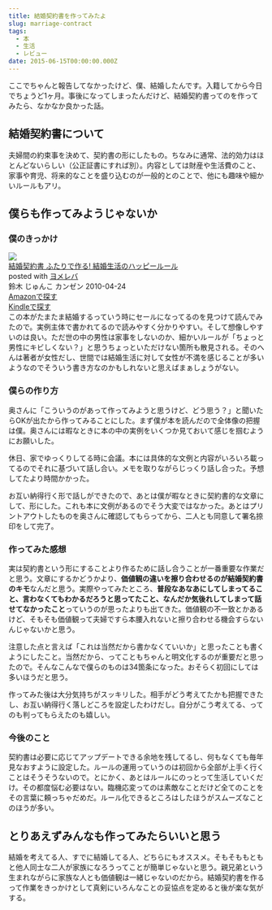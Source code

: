 ```yaml
---
title: 結婚契約書を作ってみたよ
slug: marriage-contract
tags:
  - 本
  - 生活
  - レビュー
date: 2015-06-15T00:00:00.000Z
---
```

ここでちゃんと報告してなかったけど、僕、結婚したんです。入籍してから今日でちょうど1ヶ月。事後になってしまったんだけど、結婚契約書ってのを作ってみたら、なかなか良かった話。

## 結婚契約書について
夫婦間の約束事を決めて、契約書の形にしたもの。ちなみに通常、法的効力はほとんどないらしい（公正証書にすれば別）。内容としては財産や生活費のこと、家事や育児、将来的なことを盛り込むのが一般的とのことで、他にも趣味や細かいルールもアリ。

## 僕らも作ってみようじゃないか
### 僕のきっかけ
<div class="cstmreba"><div class="booklink-box"><div class="booklink-image"><a href="http://www.amazon.co.jp/exec/obidos/asin/4862550606/akicks-22/" target="_blank" ><img src="http://ecx.images-amazon.com/images/I/41EumGd1jsL._SL160_.jpg" style="border: none;" /></a></div><div class="booklink-info"><div class="booklink-name"><a href="http://www.amazon.co.jp/exec/obidos/asin/4862550606/akicks-22/" target="_blank" >結婚契約書 ふたりで作る! 結婚生活のハッピールール</a><div class="booklink-powered-date">posted with <a href="http://yomereba.com" rel="nofollow" target="_blank">ヨメレバ</a></div></div><div class="booklink-detail">鈴木 じゅんこ カンゼン 2010-04-24    </div><div class="booklink-link2"><div class="shoplinkamazon"><a href="http://www.amazon.co.jp/exec/obidos/asin/4862550606/akicks-22/" target="_blank" >Amazonで探す</a></div><div class="shoplinkkindle"><a href="http://www.amazon.co.jp/exec/obidos/ASIN/B00KBKH7MS/akicks-22/" target="_blank" >Kindleで探す</a></div>                              	  	  	  	</div></div><div class="booklink-footer"></div></div></div>
この本がたまたま結婚するっていう時にセールになってるのを見つけて読んでみたので。実例主体で書かれてるので読みやすく分かりやすい。そして想像しやすいのは良い。ただ世の中の男性は家事をしないのか、細かいルールが「ちょっと男性にキビしくない？」と思うちょっといただけない箇所も散見される。そのへんは著者が女性だし、世間では結婚生活に対して女性が不満を感じることが多いようなのでそういう書き方なのかもしれないと思えばまぁしょうがない。

### 僕らの作り方
奥さんに「こういうのがあって作ってみようと思うけど、どう思う？」と聞いたらOKが出たから作ってみることにした。まず僕が本を読んだので全体像の把握は僕。奥さんには暇なときに本の中の実例をいくつか見ておいて感じを掴むようにお願いした。

休日、家でゆっくりしてる時に会議。本には具体的な文例と内容がいろいろ載ってるのでそれに基づいて話し合い。メモを取りながらじっくり話し合った。予想してたより時間かかった。

お互い納得行く形で話しができたので、あとは僕が暇なときに契約書的な文章にして、形にした。これも本に文例があるのでそう大変ではなかった。あとはプリントアウトしたものを奥さんに確認してもらってから、二人とも同意して署名捺印をして完了。

### 作ってみた感想
実は契約書という形にすることより作るために話し合うことが一番重要な作業だと思う。文章にするかどうかより、**価値観の違いを擦り合わせるのが結婚契約書のキモ**なんだと思う。実際やってみたところ、**普段なあなあにしてしまってること、言わなくてもわかるだろうと思ってたこと、なんだか気後れしてしまって話せてなかったこと**っていうのが思ったよりも出てきた。価値観の不一致とかあるけど、そもそも価値観って夫婦ですら本腰入れないと擦り合わせる機会すらないんじゃないかと思う。

注意した点と言えば「これは当然だから書かなくていいか」と思ったことも書くようにしたこと。当然だから、ってこともちゃんと明文化するのが重要だと思ったので。そんなこんなで僕らのものは34箇条になった。おそらく初回にしては多いほうだと思う。

作ってみた後は大分気持ちがスッキリした。相手がどう考えてたかも把握できたし、お互い納得行く落しどころを設定したわけだし。自分がこう考えてる、ってのも判ってもらえたのも嬉しい。

### 今後のこと
契約書は必要に応じてアップデートできる余地を残してるし、何もなくても毎年見なおすように設定した。ルールの運用っていうのは初回から全部が上手く行くことはそうそうないので。とにかく、あとはルールにのっとって生活していくだけ。その都度悩む必要はない。臨機応変ってのは素敵なことだけど全てのことをその言葉に頼っちゃだめだ。ルール化できるところはしたほうがスムーズなことのほうが多い。

## とりあえずみんなも作ってみたらいいと思う
結婚を考えてる人、すでに結婚してる人、どちらにもオススメ。そもそももともと他人同士な二人が家族になろうってことが簡単じゃないと思う。親兄弟という生まれながらに家族な人とも価値観は一緒じゃないのだから。結婚契約書を作るって作業をきっかけとして真剣にいろんなことの妥協点を定めると後が楽な気がする。
